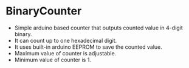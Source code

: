 # BinaryCounter
* Simple arduino based counter that outputs counted value in 4-digit binary.
* It can count up to one hexadecimal digit.
* It uses built-in arduino EEPROM to save the counted value.
* Maximum value of counter is adjustable.
* Minimum value of counter is 1.
